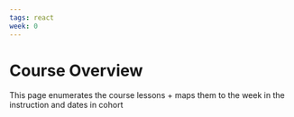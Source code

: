 ```yaml
---
tags: react 
week: 0
---
```


# Course Overview

This page enumerates the course lessons + maps them to the week in the instruction and dates in cohort
